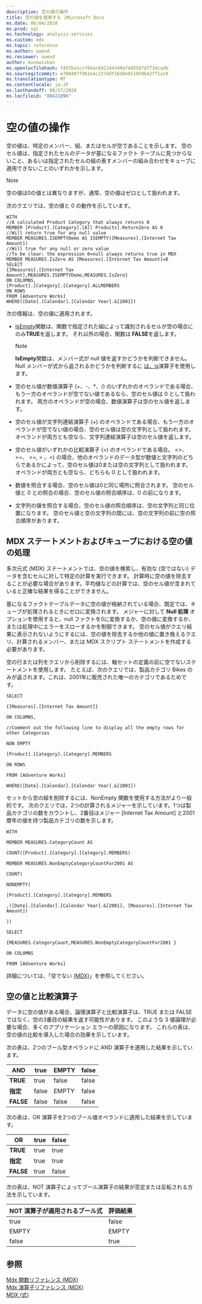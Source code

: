 ```yaml
---
description: 空の値の操作
title: 空の値を使用する |Microsoft Docs
ms.date: 06/04/2018
ms.prod: sql
ms.technology: analysis-services
ms.custom: mdx
ms.topic: reference
ms.author: owend
ms.reviewer: owend
author: minewiskan
ms.openlocfilehash: f497ba1ccf84ac642144340af4d5597d773dcadb
ms.sourcegitcommit: e700497f962e4c2274df16d9e651059b42ff1a10
ms.translationtype: MT
ms.contentlocale: ja-JP
ms.lasthandoff: 08/17/2020
ms.locfileid: "88421896"
---
```

# <a name="working-with-empty-values"></a>空の値の操作


  空の値は、特定のメンバー、組、またはセルが空であることを示します。 空のセル値は、指定されたセルのデータが基になるファクト テーブルに見つからないこと、あるいは指定されたセルの組の表すメンバーの組み合わせをキューブに適用できないことのいずれかを示します。  
  
> [!NOTE]  
>  空の値は0の値とは異なりますが、通常、空の値はゼロとして扱われます。  
  
 次のクエリでは、空の値と 0 の動作を示しています。  
  
```  
WITH  
//A calculated Product Category that always returns 0  
MEMBER [Product].[Category].[All Products].ReturnZero AS 0  
//Will return true for any null value  
MEMBER MEASURES.ISEMPTYDemo AS ISEMPTY([Measures].[Internet Tax Amount])  
//Will true for any null or zero value  
//To be clear: the expression 0=null always returns true in MDX  
MEMBER MEASURES.IsZero AS [Measures].[Internet Tax Amount]=0  
SELECT  
{[Measures].[Internet Tax Amount],MEASURES.ISEMPTYDemo,MEASURES.IsZero}  
ON COLUMNS,  
[Product].[Category].[Category].ALLMEMBERS  
ON ROWS  
FROM [Adventure Works]  
WHERE([Date].[Calendar].[Calendar Year].&[2001])  
```  
  
 次の情報は、空の値に適用されます。  
  
-   [IsEmpty](../mdx/isempty-mdx.md)関数は、関数で指定された組によって識別されるセルが空の場合にのみ**TRUE**を返します。 それ以外の場合、関数は **FALSE**を返します。  
  
    > [!NOTE]  
    >  **IsEmpty**関数は、メンバー式が null 値を返すかどうかを判断できません。 Null メンバーが式から返されるかどうかを判断するに [は、is](../mdx/is-mdx.md)演算子を使用します。  
  
-   空のセル値が数値演算子 (+、-、*、/) のいずれかのオペランドである場合、もう一方のオペランドが空でない値であるなら、空のセル値は 0 として扱われます。 両方のオペランドが空の場合、数値演算子は空のセル値を返します。  
  
-   空のセル値が文字列連結演算子 (+) のオペランドである場合、もう一方のオペランドが空でない値の場合、空のセル値は空の文字列として扱われます。 オペランドが両方とも空なら、文字列連結演算子は空のセル値を返します。  
  
-   空のセル値がいずれかの比較演算子 (=) のオペランドである場合。 <>、>=、 \<=, > 、<) の場合、他のオペランドのデータ型が数値と文字列のどちらであるかによって、空のセル値は0または空の文字列として扱われます。 オペランドが両方とも空なら、どちらも 0 として扱われます。  
  
-   数値を照合する場合、空のセル値は0と同じ場所に照合されます。 空のセル値と 0 との照合の場合、空のセル値の照合順序は、0 の前になります。  
  
-   文字列の値を照合する場合、空のセル値の照合順序は、空の文字列と同じ位置になります。 空のセル値と空の文字列の間には、空の文字列の前に空の照合順序があります。  
  
## <a name="dealing-with-empty-values-in-mdx-statements-and-cubes"></a>MDX ステートメントおよびキューブにおける空の値の処理  
 多次元式 (MDX) ステートメントでは、空の値を検索し、有効な (空ではない) データを含むセルに対して特定の計算を実行できます。 計算時に空の値を除去することが必要な場合があります。平均値などの計算では、空のセル値が含まれていると正確な結果を得ることができません。  
  
 基になるファクトテーブルデータに空の値が格納されている場合、既定では、キューブが処理されるときにゼロに変換されます。 メジャーに対して **Null 処理** オプションを使用すると、null ファクトを0に変換するか、空の値に変換するか、または処理中にエラーをスローするかを制御できます。 空のセル値がクエリ結果に表示されないようにするには、空の値を除去するか他の値に置き換えるクエリ、計算されるメンバー、または MDX スクリプト ステートメントを作成する必要があります。  
  
 空の行または列をクエリから削除するには、軸セットの定義の前に空でないステートメントを使用します。 たとえば、次のクエリでは、製品カテゴリ Bikes のみが返されます。これは、2001年に販売された唯一のカテゴリであるためです。  
  
 `SELECT`  
  
 `{[Measures].[Internet Tax Amount]}`  
  
 `ON COLUMNS,`  
  
 `//Comment out the following line to display all the empty rows for other Categories`  
  
 `NON EMPTY`  
  
 `[Product].[Category].[Category].MEMBERS`  
  
 `ON ROWS`  
  
 `FROM [Adventure Works]`  
  
 `WHERE([Date].[Calendar].[Calendar Year].&[2001])`  
  
 セットから空の組を削除するには、NonEmpty 関数を使用する方法がより一般的です。 次のクエリでは、2つの計算されるメジャーを示しています。1つは製品カテゴリの数をカウントし、2番目はメジャー [Internet Tax Amount] と2001暦年の値を持つ製品カテゴリの数を示します。  
  
 `WITH`  
  
 `MEMBER MEASURES.CategoryCount AS`  
  
 `COUNT([Product].[Category].[Category].MEMBERS)`  
  
 `MEMBER MEASURES.NonEmptyCategoryCountFor2001 AS`  
  
 `COUNT(`  
  
 `NONEMPTY(`  
  
 `[Product].[Category].[Category].MEMBERS`  
  
 `,([Date].[Calendar].[Calendar Year].&[2001], [Measures].[Internet Tax Amount])`  
  
 `))`  
  
 `SELECT`  
  
 `{MEASURES.CategoryCount,MEASURES.NonEmptyCategoryCountFor2001 }`  
  
 `ON COLUMNS`  
  
 `FROM [Adventure Works]`  
  
 詳細については、「空でない [&#40;MDX&#41;](../mdx/nonempty-mdx.md)」を参照してください。  
  
## <a name="empty-values-and-comparison-operators"></a>空の値と比較演算子  
 データに空の値がある場合、論理演算子と比較演算子は、TRUE または FALSE ではなく、空の3番目の結果を返す可能性があります。 このような 3 値論理が必要な場合、多くのアプリケーション エラーの原因になります。 これらの表は、空の値の比較を導入した場合の効果を示しています。  
  
 次の表は、2つのブール型オペランドに AND 演算子を適用した結果を示しています。  
  
|AND|true|EMPTY|false|  
|---------|----------|-----------|-----------|  
|**TRUE**|true|false|false|  
|**指定**|false|EMPTY|false|  
|**FALSE**|false|false|false|  
  
 次の表は、OR 演算子を2つのブール値オペランドに適用した結果を示しています。  
  
|OR|true|false|  
|--------|----------|-----------|  
|**TRUE**|true|true|  
|**指定**|true|true|  
|**FALSE**|true|false|  
  
 次の表は、NOT 演算子によってブール演算子の結果が否定または反転される方法を示しています。  
  
|NOT 演算子が適用されるブール式|評価結果|  
|-------------------------------------------------------------|------------------|  
|true|false|  
|EMPTY|EMPTY|  
|false|true|  
  
## <a name="see-also"></a>参照  
 [Mdx 関数リファレンス &#40;MDX&#41;](../mdx/mdx-function-reference-mdx.md)   
 [Mdx 演算子リファレンス &#40;MDX&#41;](../mdx/mdx-operator-reference-mdx.md)   
 [MDX &#40;式&#41;](../mdx/expressions-mdx.md)  
  
  
